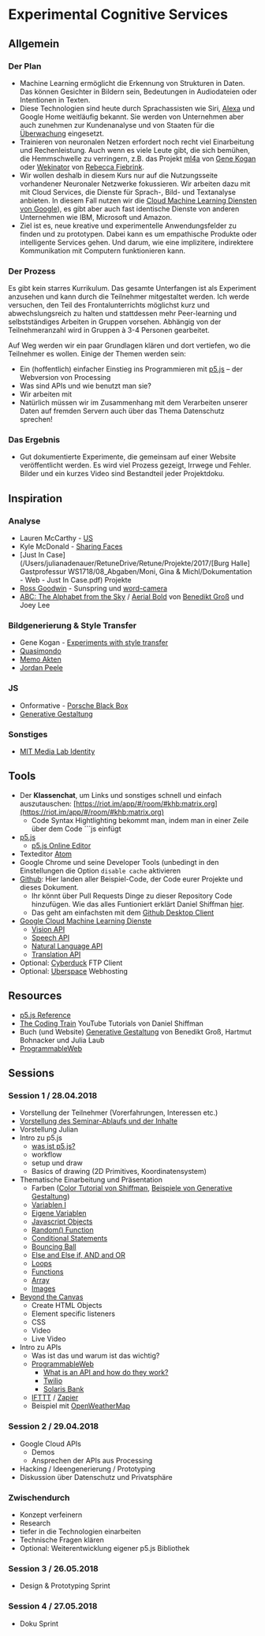 # Experimental Cognitive Services

## Allgemein
### Der Plan

* Machine Learning ermöglicht die Erkennung von Strukturen in Daten. Das können Gesichter in Bildern sein, Bedeutungen in Audiodateien oder Intentionen in Texten.
* Diese Technologien sind heute durch Sprachassisten wie Siri, [Alexa](https://www.amazon.de/Amazon-Echo-Dot-Generation-Schwarz/dp/B01DFKBG54) und Google Home weitläufig bekannt. Sie werden von Unternehmen aber auch zunehmen zur Kundenanalyse und von Staaten für die [Überwachung](http://www.spiegel.de/netzwelt/netzpolitik/gesichtserkennung-am-berliner-suedkreuz-ein-test-fuer-unsere-freiheit-a-1160867.html) eingesetzt.
* Trainieren von neuronalen Netzen erfordert noch recht viel Einarbeitung und Rechenleistung. Auch wenn es viele Leute gibt, die sich bemühen, die Hemmschwelle zu verringern, z.B. das Projekt [ml4a](http://ml4a.github.io) von [Gene Kogan](http://genekogan.com) oder [Wekinator](http://www.wekinator.org) von [Rebecca Fiebrink](https://www.doc.gold.ac.uk/~mas01rf/homepage/).
* Wir wollen deshalb in diesem Kurs nur auf die Nutzungsseite vorhandener Neuronaler Netzwerke fokussieren. Wir arbeiten dazu mit mit Cloud Services, die Dienste für Sprach-, Bild- und Textanalyse anbieten. In diesem Fall nutzen wir die [Cloud Machine Learning Diensten von Google](https://cloud.google.com/products/machine-learning/)), es gibt aber auch fast identische Dienste von anderen Unternehmen wie IBM, Microsoft und Amazon.
* Ziel ist es, neue kreative und experimentelle Anwendungsfelder zu finden und zu prototypen. Dabei kann es um empathische Produkte oder intelligente Services gehen. Und darum, wie eine implizitere, indirektere Kommunikation mit Computern funktionieren kann. 

### Der Prozess
Es gibt kein starres Kurrikulum. Das gesamte Unterfangen ist als Experiment anzusehen und kann durch die Teilnehmer mitgestaltet werden. Ich werde versuchen, den Teil des Frontalunterrichts möglichst kurz und abwechslungsreich zu halten und stattdessen mehr Peer-learning und selbstständiges Arbeiten in Gruppen vorsehen.  Abhängig von der Teilnehmeranzahl wird in Gruppen à 3-4 Personen gearbeitet.

Auf Weg werden wir ein paar Grundlagen klären und dort vertiefen, wo die Teilnehmer es wollen. Einige der Themen werden sein:

* Ein (hoffentlich) einfacher Einstieg ins Programmieren mit [p5.js](p5js.org) – der Webversion von Processing
* Was sind APIs und wie benutzt man sie? 
* Wir arbeiten mit
* Natürlich müssen wir im Zusammenhang mit dem Verarbeiten unserer Daten auf fremden Servern auch über das Thema Datenschutz sprechen!
	
### Das Ergebnis
* Gut dokumentierte Experimente, die gemeinsam auf einer Website veröffentlicht werden. Es wird viel Prozess gezeigt, Irrwege und Fehler.  Bilder und ein kurzes Video sind Bestandteil jeder Projektdoku.


## Inspiration
### Analyse
* Lauren McCarthy - [US](http://www.lauren-mccarthy.com/us)
* Kyle McDonald - [Sharing Faces](https://vimeo.com/96549043)
* [Just In Case](/Users/julianadenauer/RetuneDrive/Retune/Projekte/2017/[Burg Halle] Gastprofessur WS1718/08_Abgaben/Moni, Gina & Michl/Dokumentation - Web - Just In Case.pdf) Projekte 
* [Ross Goodwin](http://rossgoodwin.com) - Sunspring und [word-camera](http://www.thehypertext.com/2015/12/01/novel-camera/)
* [ABC: The Alphabet from the Sky](http://benedikt-gross.de/log/2016/10/abc-the-alphabet-from-the-sky/) / [Aerial Bold](https://www.kickstarter.com/projects/357538735/aerial-bold-kickstart-the-planetary-search-for-let) von [Benedikt Groß](benedikt-gross.de) und Joey Lee

### Bildgenerierung & Style Transfer

* Gene Kogan - [Experiments with style transfer](http://genekogan.com/works/style-transfer/)
* [Quasimondo](http://quasimondo.com)
* [Memo Akten](http://www.memo.tv/learning-to-see-you-are-what-you-see/)
* [Jordan Peele](https://www.buzzfeed.com/davidmack/obama-fake-news-jordan-peele-psa-video-buzzfeed?utm_term=.ub9LvjLAO#.ldNP08PVj)


### JS
* Onformative - [Porsche Black Box](https://onformative.com/work/porsche-blackbox)
* [Generative Gestaltung](http://www.generative-gestaltung.de/2/)

### Sonstiges
* [MIT Media Lab Identity](http://thegreeneyl.com/mit-media-lab-identity-1)

## Tools
* Der **Klassenchat**, um Links und sonstiges schnell und einfach auszutauschen: [https://riot.im/app/#/room/#khb:matrix.org](https://riot.im/app/#/room/#khb:matrix.org)
	* Code Syntax Hightlighting bekommt man, indem man in einer Zeile über dem Code  ```js einfügt 
* [p5.js](p5js.org)
	* [p5.js Online Editor](editor.p5js.org)
* Texteditor [Atom](https://atom.io)
* Google Chrome und seine Developer Tools (unbedingt in den Einstellungen die Option `disable cache` aktivieren
* [Github](http://github.com): Hier landen aller Beispiel-Code, der Code eurer Projekte und dieses Dokument.
	* Ihr könnt über Pull Requests Dinge zu dieser Repository Code hinzufügen. Wie das alles Funtioniert erklärt Daniel Shiffman [hier](https://www.youtube.com/watch?v=BCQHnlnPusY&list=PLRqwX-V7Uu6ZF9C0YMKuns9sLDzK6zoiV).
	* Das geht am einfachsten mit dem [Github Desktop Client](https://desktop.github.com)
* [Google Cloud Machine Learning Dienste](https://cloud.google.com/products/machine-learning/)
	* [Vision API](https://cloud.google.com/vision/)
	* [Speech API](https://cloud.google.com/speech/)
	* [Natural Language API](https://cloud.google.com/natural-language/)
	* [Translation API](https://cloud.google.com/translate/)
* Optional: [Cyberduck](https://cyberduck.io) FTP Client
* Optional: [Uberspace](https://uberspace.de) Webhosting

## Resources
* [p5.js Reference](https://p5js.org/reference/)
* [The Coding Train](https://www.youtube.com/user/shiffman) YouTube Tutorials von Daniel Shiffman
* Buch (und Website) [Generative Gestaltung](http://www.generative-gestaltung.de/2/) von Benedikt Groß, Hartmut Bohnacker und Julia Laub
* [ProgrammableWeb](https://www.programmableweb.com)

## Sessions 

### Session 1 / 28.04.2018
* Vorstellung der Teilnehmer (Vorerfahrungen, Interessen etc.)
* [Vorstellung des Seminar-Ablaufs und der Inhalte](#der-plan)
* Vorstellung Julian
* Intro zu p5.js
	* [was ist p5.js?](http://hello.p5js.org)
	* workflow
	* setup und draw
	* Basics of drawing (2D Primitives, Koordinatensystem)
* Thematische Einarbeitung und Präsentation
	* Farben ([Color Tutorial von Shiffman](https://www.youtube.com/watch?v=9mucjcrhFcM&index=4&list=PLRqwX-V7Uu6Zy51Q-x9tMWIv9cueOFTFA), [Beispiele von Generative Gestaltung](http://www.generative-gestaltung.de/2/))
	* [Variablen I](https://www.youtube.com/watch?v=RnS0YNuLfQQ&index=6&list=PLRqwX-V7Uu6Zy51Q-x9tMWIv9cueOFTFA)
	* [Eigene Variablen](https://www.youtube.com/watch?v=Bn_B3T_Vbxs&index=7&list=PLRqwX-V7Uu6Zy51Q-x9tMWIv9cueOFTFA)
	* [Javascript Objects](https://www.youtube.com/watch?v=-e5h4IGKZRY&list=PLRqwX-V7Uu6Zy51Q-x9tMWIv9cueOFTFA&index=8)
	* [Random() Function](https://www.youtube.com/watch?v=nfmV2kuQKwA&index=10&list=PLRqwX-V7Uu6Zy51Q-x9tMWIv9cueOFTFA)
	* [Conditional Statements](https://www.youtube.com/watch?v=1Osb_iGDdjk&index=11&list=PLRqwX-V7Uu6Zy51Q-x9tMWIv9cueOFTFA)
	* [Bouncing Ball](https://www.youtube.com/watch?v=LO3Awjn_gyU&list=PLRqwX-V7Uu6Zy51Q-x9tMWIv9cueOFTFA&index=12)
	* [Else and Else if, AND and OR](https://www.youtube.com/watch?v=r2S7j54I68c&index=13&list=PLRqwX-V7Uu6Zy51Q-x9tMWIv9cueOFTFA)
	* [Loops](https://www.youtube.com/watch?v=cnRD9o6odjk&list=PLRqwX-V7Uu6Zy51Q-x9tMWIv9cueOFTFA&index=15)
	* [Functions](https://www.youtube.com/watch?v=wRHAitGzBrg&list=PLRqwX-V7Uu6Zy51Q-x9tMWIv9cueOFTFA&index=17)
	* [Array](https://www.youtube.com/watch?v=VIQoUghHSxU&index=23&list=PLRqwX-V7Uu6Zy51Q-x9tMWIv9cueOFTFA)
	* [Images](https://p5js.org/reference/#/p5.Image)
* [Beyond the Canvas](https://github.com/processing/p5.js/wiki/Beyond-the-canvas)
	* Create HTML Objects
	* Element specific listeners
	* CSS
	* Video
	* Live Video
* Intro zu APIs
	* Was ist das und warum ist das wichtig?
	* [ProgrammableWeb](https://www.programmableweb.com)
		* [What is an API and how do they work?](https://www.programmableweb.com/api-university/what-are-apis-and-how-do-they-work)
		* [Twilio](https://www.twilio.com)
		* [Solaris Bank](https://www.solarisbank.com/de/)
	* [IFTTT](https://ifttt.com) / [Zapier](zapier.com)
	* Beispiel mit [OpenWeatherMap](openweathermap.org)

### Session 2 / 29.04.2018
* Google Cloud APIs
	* Demos 
	* Ansprechen der APIs aus Processing
* Hacking / Ideengenerierung / Prototyping
* Diskussion über Datenschutz und Privatsphäre

### Zwischendurch
* Konzept verfeinern
* Research
* tiefer in die Technologien einarbeiten
* Technische Fragen klären
* Optional: Weiterentwicklung eigener p5.js Bibliothek

### Session 3 / 26.05.2018
* Design & Prototyping Sprint

### Session 4 / 27.05.2018
* Doku Sprint